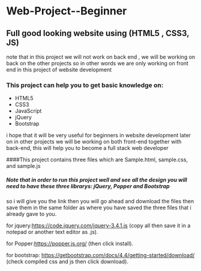 # Web-Project--Beginner
## Full good looking website using (HTML5 , CSS3, JS)
note that in this project we will not work on back end , we will be working on back on the other projects so in other words we are
only working on front end in this project of website development 

### This project can help you to get basic knowledge on:
* HTML5
* CSS3
* JavaScript
* jQuery
* Bootstrap

i hope that it will be very useful for beginners in website development later on in other projects we will be working on both front-end 
together with back-end, this will help you to become a full stack web developer

####This project contains three files which are Sample.html, sample.css, and sample.js

##### Note that in order to run this project well and see all the design you will need to have these three librarys: jQuery, Popper and Bootstrap

so i will give you the link then you will go ahead and download the files then save them in the same folder as where you have saved the three files that i already gave to you.

for jquery:https://code.jquery.com/jquery-3.4.1.js (copy all then save it in a notepad or another text editor as .js).

for Popper:https://popper.js.org/ (then click install).

for bootstrap: https://getbootstrap.com/docs/4.4/getting-started/download/ (check compiled css and js then click download).
